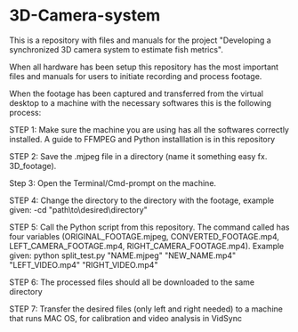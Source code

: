# 3D-Camera-system
This is a repository with files and manuals for the project "Developing a synchronized 3D camera system to estimate fish metrics".

When all hardware has been setup this repository has the most important files and manuals for users to initiate recording and process footage.

When the footage has been captured and transferred from the virtual desktop to a machine with the necessary softwares this is the following process:

STEP 1: Make sure the machine you are using has all the softwares correctly installed. A guide to FFMPEG and Python installlation is in this repository

STEP 2: Save the .mjpeg file in a directory (name it something easy fx. 3D_footage).

Step 3: Open the Terminal/Cmd-prompt on the machine.

STEP 4: Change the directory to the directory with the footage, example given: -cd "path\to\desired\directory"

STEP 5: Call the Python script from this repository. The command called has four variables (ORIGINAL_FOOTAGE.mjpeg, CONVERTED_FOOTAGE.mp4, LEFT_CAMERA_FOOTAGE.mp4, RIGHT_CAMERA_FOOTAGE.mp4). Example given: python 
split_test.py "NAME.mjpeg" "NEW_NAME.mp4" "LEFT_VIDEO.mp4" "RIGHT_VIDEO.mp4"

STEP 6: The processed files should all be downloaded to the same directory

STEP 7: Transfer the desired files (only left and right needed) to a machine that runs MAC OS, for calibration and video analysis in VidSync
